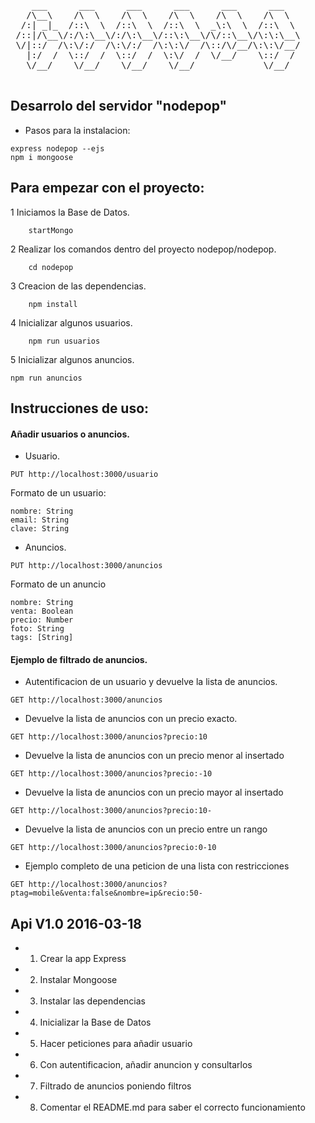 <pre>
    ___      ___      ___      ___      ___      ___   
   /\__\    /\  \    /\  \    /\  \    /\  \    /\  \  
  /:| _|_  /::\  \  /::\  \  /::\  \  _\:\  \  /::\  \ 
 /::|/\__\/:/\:\__\/:/\:\__\/::\:\__\/\/::\__\/\:\:\__\
 \/|::/  /\:\/:/  /\:\/:/  /\:\:\/  /\::/\/__/\:\:\/__/
   |:/  /  \::/  /  \::/  /  \:\/  /  \/__/    \::/  / 
   \/__/    \/__/    \/__/    \/__/             \/__/  

</pre>

## Desarrolo del servidor "nodepop"

 * Pasos para la instalacion:
```	
express nodepop --ejs
npm i mongoose
```

## Para empezar con el proyecto:

 1 Iniciamos la Base de Datos.
```
	startMongo
```

  2 Realizar los comandos dentro del proyecto nodepop/nodepop.
```
	cd nodepop
```

  3 Creacion de las dependencias.
```
	npm install
```

  4 Inicializar algunos usuarios.
```
	npm run usuarios
```

   5 Inicializar algunos anuncios.
```
npm run anuncios
```



## Instrucciones de uso:

#### Añadir usuarios o anuncios.

 * Usuario.
 ```
 PUT http://localhost:3000/usuario
 ```
 Formato de un usuario: 

	nombre: String
	email: String
	clave: String


 * Anuncios.
 ```
 PUT http://localhost:3000/anuncios
 ```
 Formato de un anuncio

	nombre: String
	venta: Boolean
	precio: Number
	foto: String
	tags: [String]



#### Ejemplo de filtrado de anuncios.

  * Autentificacion de un usuario y devuelve la lista de anuncios.
 ```
 GET http://localhost:3000/anuncios
 ```

  * Devuelve la lista de anuncios con un precio exacto.
 ```
 GET http://localhost:3000/anuncios?precio:10
 ```

  * Devuelve la lista de anuncios con un precio menor al insertado
 ```
 GET http://localhost:3000/anuncios?precio:-10
 ```

  * Devuelve la lista de anuncios con un precio mayor al insertado
 ```
 GET http://localhost:3000/anuncios?precio:10-
 ```

  * Devuelve la lista de anuncios con un precio entre un rango
 ```
 GET http://localhost:3000/anuncios?precio:0-10
 ```

  * Ejemplo completo de una peticion de una lista con restricciones
 ```
 GET http://localhost:3000/anuncios?ptag=mobile&venta:false&nombre=ip&recio:50-
 ```


## Api V1.0 2016-03-18

* 1. Crear la app Express 
* 2. Instalar Mongoose
* 3. Instalar las dependencias
* 4. Inicializar la Base de Datos
* 5. Hacer peticiones para añadir usuario 
* 6. Con autentificacion, añadir anuncion y consultarlos
* 7. Filtrado de anuncios poniendo filtros
* 8. Comentar el README.md para saber el correcto funcionamiento
